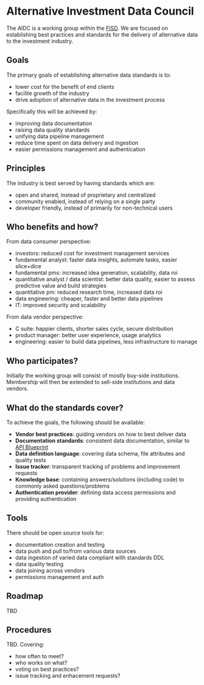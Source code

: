 # Alternative Investment Data Council

The AIDC is a working group within the [FISD](
http://www.siia.net/Divisions/FISD-Financial-Information-Services-Association). We are focused on establishing best practices and standards for the delivery of alternative data to the investment industry.

## Goals

The primary goals of establishing alternative data standards is to:

* lower cost for the benefit of end clients 
* facilite growth of the industry
* drive adoption of alternative data in the investment process

Specifically this will be achieved by:

* improving data documentation
* raising data quality standards
* unifying data pipeline management
* reduce time spent on data delivery and ingestion
* easier permissions management and authentication

## Principles

The industry is best served by having standards which are:

* open and shared, instead of proprietary and centralized
* community enabled, instead of relying on a single party
* developer friendly, instead of primarily for non-technical users

## Who benefits and how?

From data consumer perspective:

* investors: reduced cost for investment management services
* fundamental analyst: faster data insights, automate tasks, easier slice+dice
* fundamental pms: increased idea generation, scalability, data roi
* quantitative analyst / data scientist: better data quality, easier to assess predictive value and build strategies
* quantitative pm: reduced research time, increased data roi
* data engineering: cheaper, faster and better data pipelines
* IT: improved security and scalability

From data vendor perspective:

* C suite: happier clients, shorter sales cycle, secure distribution
* product manager: better user experience, usage analytics
* engineering: easier to build data pipelines, less infrastructure to manage

## Who participates?

Initially the working group will consist of mostly buy-side institutions. Membership will then be extended to sell-side institutions and data vendors.

## What do the standards cover?

To achieve the goals, the following should be available:

* **Vendor best practices**: guiding vendors on how to best deliver data
* **Documentation standards**: consistent data documentation, similar to [API Blueprint](https://github.com/apiaryio/api-blueprint/blob/master/API%20Blueprint%20Specification.md#i-api-blueprint-language-1)
* **Data definition language**: covering data schema, file attributes and quality tests
* **Issue tracker**: transparent tracking of problems and improvement requests
* **Knowledge base**: containing answers/solutions (including code) to commonly asked questions/problems
* **Authentication provider**: defining data access permissions and providing authentication

## Tools

There should be open source tools for:

* documentation creation and testing
* data push and pull to/from various data sources
* data ingestion of varied data compliant with standards DDL
* data quality testing
* data joining across vendors
* permissions management and auth

## Roadmap

TBD

## Procedures

TBD. Covering:

* how often to meet?
* who works on what?
* voting on best practices?
* issue tracking and enhacement requests?
